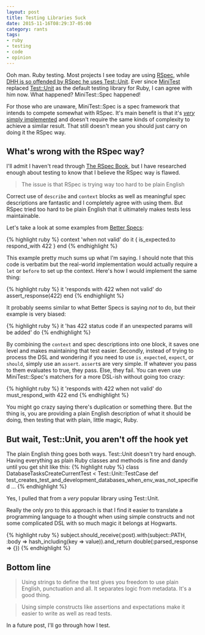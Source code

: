 ```yaml
---
layout: post
title: Testing Libraries Suck
date: 2015-11-16T08:29:37-05:00
category: rants
tags:
- ruby
- testing
- code
- opinion
---
```


Ooh man. Ruby testing. Most projects I see today are using [RSpec](http://rspec.info/), while [DHH is so offended by RSpec he uses Test::Unit](http://www.rubyinside.com/dhh-offended-by-rspec-debate-4610.html). Ever since [MiniTest](https://github.com/seattlerb/minitest) replaced [Test::Unit](https://github.com/test-unit/test-unit) as the default testing library for Ruby, I can agree with him now. What happened? MiniTest::Spec happened!

For those who are unaware, MiniTest::Spec is a spec framework that intends to compete somewhat with RSpec. It's main benefit is that it's [_very_ simply implemented](https://github.com/seattlerb/minitest/blob/master/lib/minitest/spec.rb) and doesn't require the same kinds of complexity to achieve a similar result. That still doesn't mean you should just carry on doing it the RSpec way.

## What's wrong with the RSpec way?

I'll admit I haven't read through [The RSpec Book](https://pragprog.com/book/achbd/the-rspec-book), but I have researched enough about testing to know that I believe the RSpec way is flawed.

> The issue is that RSpec is trying way too hard to be plain English

Correct use of `describe` and `context` blocks as well as meaningful spec descriptions are fantastic and I completely agree with using them. But RSpec tried too hard to be plain English that it ultimately makes tests less maintainable.

Let's take a look at some examples from [Better Specs](http://betterspecs.org/):

{% highlight ruby %}
context 'when not valid' do
  it { is_expected.to respond_with 422 }
end
{% endhighlight %}

This example pretty much sums up what I'm saying. I should note that this code is verbatim but the real-world implementation would actually require a `let` or `before` to set up the context. Here's how I would implement the same thing:

{% highlight ruby %}
it 'responds with 422 when not valid' do
  assert_response(422)
end
{% endhighlight %}

It probably seems similar to what Better Specs is saying _not_ to do, but their example is very biased:

{% highlight ruby %}
it 'has 422 status code if an unexpected params will be added' do
{% endhighlight %}

By combining the `context` and spec descriptions into one block, it saves one level and makes maintaining that test easier. Secondly, instead of trying to process the DSL and wondering if you need to use `is_expected`, `expect`, or `should`, simply use an `assert`. `assert`s are very simple. If whatever you pass to them evaluates to true, they pass. Else, they fail. You can even use MiniTest::Spec's matchers for a more DSL-ish without going too crazy:

{% highlight ruby %}
it 'responds with 422 when not valid' do
  must_respond_with 422
end
{% endhighlight %}

You might go crazy saying there's duplication or something there. But the thing is, you are providing a plain English description of what it should be doing, then testing that with plain, little magic, Ruby.

## But wait, Test::Unit, you aren't off the hook yet

The plain English thing goes both ways. Test::Unit doesn't try hard enough. Having everything as plain Ruby classes and methods is fine and dandy until you get shit like this:
{% highlight ruby %}
class DatabaseTasksCreateCurrentTest < Test::Unit::TestCase
  def test_creates_test_and_development_databases_when_env_was_not_specified
  ...
{% endhighlight %}

Yes, I pulled that from a _very_ popular library using Test::Unit.

Really the only pro to this approach is that I find it easier to translate a programming language to a thought when using simple constructs and not some complicated DSL with so much magic it belongs at Hogwarts.

{% highlight ruby %}
subject.should_receive(:post).with(subject::PATH, :body => hash_including(key => value)).and_return double(:parsed_response => {})
{% endhighlight %}

## Bottom line

> Using strings to define the test gives you freedom to use plain English, punctuation and all. It separates logic from metadata. It's a good thing.

> Using simple constructs like assertions and expectations make it easier to write as well as read tests.

In a future post, I'll go through how I test.
